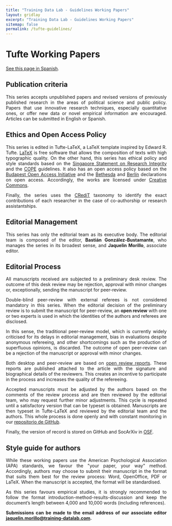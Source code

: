 ```yaml
---
title: "Training Data Lab - Guidelines Working Papers"
layout: gridlay
excerpt: "Training Data Lab - Guidelines Working Papers"
sitemap: false
permalink: /tufte-guidelines/
---
```


# Tufte Working Papers

<p align=" justify"><a href="/tufte-guidelines-spanish/">See this page in Spanish</a>.</p>

## Publication criteria

<p align=" justify">This series accepts unpublished papers and revised versions of previously published research in the areas of political science and public policy. Papers that use innovative research techniques, especially quantitative ones, or offer new data or novel empirical information are encouraged. Articles can be submitted in English or Spanish.</p>

## Ethics and Open Access Policy

<p align=" justify">This series is edited in Tufte-LaTeX, a LaTeX template inspired by Edward R. Tufte. <a href="https://www.latex-project.org/" target="_blank">LaTeX</a> is free software that allows the composition of texts with high typographic quality. On the other hand, this series has ethical policy and style standards based on the <a href="https://github.com/training-datalab/tufte-working-papers/blob/master/guidelines/singpore_statement.pdf" target="_blank">Singapore Statement on Research Integrity</a> and the <a href="https://publicationethics.org/" target="_blank">COPE</a> guidelines. It also has an open access policy based on the <a href="https://www.budapestopenaccessinitiative.org/boai-10-recommendations" target="_blank">Budapest Open Access Initiative</a> and the <a href="https://dash.harvard.edu/bitstream/handle/1/4725199/Suber_bethesda.htm?sequence=3&isAllowed=y" target="_blank">Bethesda</a> and <a href="https://openaccess.mpg.de/Berlin-Declaration" target="_blank">Berlín</a> declarations on open access. Accordingly, the works are licensed under <a href="https://github.com/training-datalab/tufte-working-papers/blob/master/LICENSE.txt" target="_blank">Creative Commons</a>.</p>

<p align=" justify">Finally, the series uses the <a href="/credit/">CRediT</a> taxonomy to identify the exact contributions of each researcher in the case of co-authorship or research assistantships.</p>

## Editorial Management

<p align=" justify">This series has only the editorial team as its executive body. The editorial team is composed of the editor, <strong>Bastián González-Bustamante</strong>, who manages the series in its broadest sense, and <strong>Jaquelin Morillo</strong>, associate editor.</p>

## Editorial Process

<p align=" justify">All manuscripts received are subjected to a preliminary desk review. The outcome of this desk review may be rejection, approval with minor changes or, exceptionally, sending the manuscript for peer-review.

<p align=" justify">Double-blind peer-review with external referees is not considered mandatory in this series. When the editorial decision of the preliminary review is to submit the manuscript for peer-review, an <strong>open review</strong> with one or two experts is used in which the identities of the authors and referees are disclosed.</p>

<p align=" justify">In this sense, the traditional peer-review model, which is currently widely criticised for its delays in editorial management, bias in evaluations despite anonymous refereeing, and other shortcomings such as the production of superfluous opinions, is discarded. The outcome of open peer-review can be a rejection of the manuscript or approval with minor changes.</p>

<p align=" justify">Both desktop and peer-review are based on <a href="/tufte-open-review/">open review reports</a>. These reports are published attached to the article with the signature and biographical details of the reviewers. This creates an incentive to participate in the process and increases the quality of the refereeing.</p>

<p align=" justify">Accepted manuscripts must be adjusted by the authors based on the comments of the review process and are then reviewed by the editorial team, who may request further minor adjustments. This cycle is repeated until a satisfactory version that can be typeset is obtained. Manuscripts are then typeset in Tufte-LaTeX and reviewed by the editorial team and the authors. This whole process is done openly and with constant monitoring in our <a href="https://github.com/training-datalab/tufte-working-papers" target="_blank">repositorio de GitHub</a>.</p>

<p align=" justify">Finally, the version of record is stored on GitHub and SocArXiv in <a href="http://osf.io/" target="_blank">OSF</a>.</p>

## Style guide for authors

<p align=" justify">While these working papers use the American Psychological Association (APA) standards, we favour the "your paper, your way" method. Accordingly, authors may choose to submit their manuscript in the format that suits them best for the review process: Word, OpenOffice, PDF or LaTeX. When the manuscript is accepted, the format will be standardised.</p>

<p align=" justify">As this series favours empirical studies, it is strongly recommended to follow the format introduction-method-results-discussion and keep the document’s length between 4,000 and 10,000 words (including references).</p>

<p align=" justify"><strong>Submissions can be made to the email address of our associate editor <a href="mailto:jaquelin.morillo@training-datalab.com">jaquelin.morillo@training-datalab.com</a>.</strong></p>
<br />
